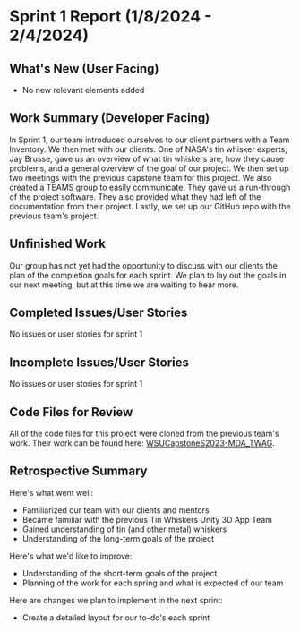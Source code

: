# Sprint 1 Report (1/8/2024 - 2/4/2024)

## What's New (User Facing)
 * No new relevant elements added

## Work Summary (Developer Facing)
In Sprint 1, our team introduced ourselves to our client partners with a Team Inventory. We then met with our clients. One of NASA's tin whisker experts, Jay Brusse, gave us an overview of what tin whiskers are, how they cause problems, and a general overview of the goal of our project. We then set up two meetings with the previous capstone team for this project. We also created a TEAMS group to easily communicate. They gave us a run-through of the project software. They also provided what they had left of the documentation from their project. Lastly, we set up our GitHub repo with the previous team's project.

## Unfinished Work
Our group has not yet had the opportunity to discuss with our clients the plan of the completion goals for each sprint. We plan to lay out the goals in our next meeting, but at this time we are waiting to hear more. 

## Completed Issues/User Stories
No issues or user stories for sprint 1

 ## Incomplete Issues/User Stories
No issues or user stories for sprint 1

## Code Files for Review
All of the code files for this project were cloned from the previous team's work. Their work can be found here:
 [WSUCapstoneS2023-MDA_TWAG](https://github.com/WSUCapstoneS2023/MDA_TWAG).

## Retrospective Summary
Here's what went well:
  * Familiarized our team with our clients and mentors
  * Became familiar with the previous Tin Whiskers Unity 3D App Team
  * Gained understanding of tin (and other metal) whiskers
  * Understanding of the long-term goals of the project

Here's what we'd like to improve:
   * Understanding of the short-term goals of the project
   * Planning of the work for each spring and what is expected of our team

Here are changes we plan to implement in the next sprint:
   * Create a detailed layout for our to-do's each sprint